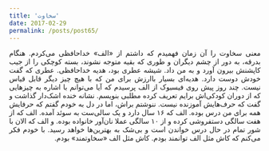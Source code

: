 ```yaml
---
title: 'سخاوت'
date: 2017-02-29
permalink: /posts/post65/
---
```

<div align="justify" dir="rtl">

معنی سخاوت را آن زمان فهمیدم که داشتم از «الف» خداحافظی می‌کردم. هنگام بدرقه، به دور از چشم دیگران و طوری که بقیه متوجه نشوند، بسته کوچکی را از جیب کاپشنش بیرون آورد و به من داد. شیشه عطری بود، هدیه خداحافظی. عطری که گفت خودش دوست دارد. هدیه‌ای بسیار باارزش برای من که با هیچ چیز دیگر قابل قیاس نیست. چند روز پیش روی فیسبوک از الف پرسیدم که آیا می‌توانم با اشاره به چیزهایی که از دوران کودکی‌اش برایم تعریف کرده مطلبی بنویسم. نشانه خنده اشک‌دار گذاشت و گفت که حرف‌هایش آموزنده نیست. ننوشتم براش، اما در دل به خودم گفتم که حرفایش همه برای من درس بوده. الف که ۱۶ سال دارد و یک سالی‌ست به سوئد آمده. الف که از هفت سالگی دستفروشی کرده و از ۱۰ سالگی عملا نان‌آور خانواده بوده. و الف که الان با شور تمام در حال درس خواندن است و بی‌شک به بهترین‌ها خواهد رسید. با خودم فکر می‌کنم که کاش مثل الف توانمند بودم. کاش مثل الف «سخاوتمند» بودم.

</div>

